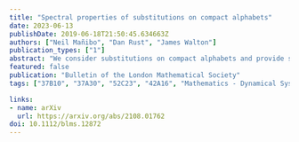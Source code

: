 ```yaml
---
title: "Spectral properties of substitutions on compact alphabets"
date: 2023-06-13
publishDate: 2019-06-18T21:50:45.634663Z
authors: ["Neil Mañibo", "Dan Rust", "James Walton"]
publication_types: ["1"]
abstract: "We consider substitutions on compact alphabets and provide sufficient conditions for the diffraction to be pure point, absolutely continuous and singular continuous. This allows one to construct examples for which the Koopman operator on the associated function space has specific spectral components. For abelian bijective substitutions, we provide a dichotomy result regarding the spectral type of the diffraction. We also provide the first example of a substitution that has countably infinite Lebesgue spectral components and countably infinite singular continuous components. Lastly, we give a non-constant length substitution on a countably infinite alphabet that gives rise to substitutive Delone sets of infinite type. This extends the spectral theory of substitutions on finite alphabets and Delone sets of finite type with inflation symmetry."
featured: false
publication: "Bulletin of the London Mathematical Society"
tags: ["37B10", "37A30", "52C23", "42A16", "Mathematics - Dynamical Systems; Number Theory"]

links:
- name: arXiv
  url: https://arxiv.org/abs/2108.01762
doi: 10.1112/blms.12872
---
```


